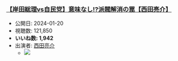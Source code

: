 ### [【岸田総理vs自民党】意味なし!?派閥解消の罠【西田亮介】](https://www.youtube.com/watch?v=1DcTnmbPmzM)
-   公開日: 2024-01-20
-   視聴数: 121,850
-   **いいね数: 1,942**
-   出演者: [西田亮介](/rehacq_fan/people/西田亮介 "wikilink")
    - [![](https://img.youtube.com/vi/1DcTnmbPmzM/hqdefault.jpg)](https://www.youtube.com/watch?v=1DcTnmbPmzM)
